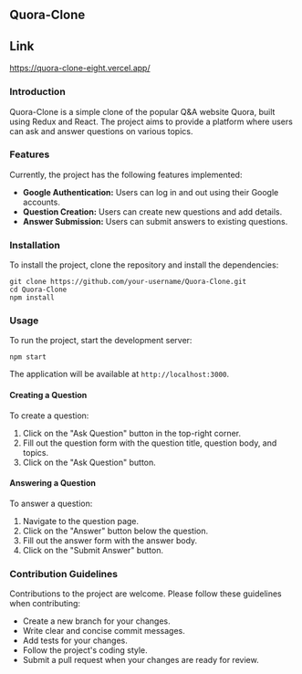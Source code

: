 ## Quora-Clone

## Link 
https://quora-clone-eight.vercel.app/

### Introduction

Quora-Clone is a simple clone of the popular Q&A website Quora, built using Redux and React. The project aims to provide a platform where users can ask and answer questions on various topics.

### Features

Currently, the project has the following features implemented:

- **Google Authentication:** Users can log in and out using their Google accounts.
- **Question Creation:** Users can create new questions and add details.
- **Answer Submission:** Users can submit answers to existing questions.

### Installation

To install the project, clone the repository and install the dependencies:

```
git clone https://github.com/your-username/Quora-Clone.git
cd Quora-Clone
npm install
```

### Usage

To run the project, start the development server:

```
npm start
```

The application will be available at `http://localhost:3000`.

#### Creating a Question

To create a question:

1. Click on the "Ask Question" button in the top-right corner.
2. Fill out the question form with the question title, question body, and topics.
3. Click on the "Ask Question" button.

#### Answering a Question

To answer a question:

1. Navigate to the question page.
2. Click on the "Answer" button below the question.
3. Fill out the answer form with the answer body.
4. Click on the "Submit Answer" button.

### Contribution Guidelines

Contributions to the project are welcome. Please follow these guidelines when contributing:

- Create a new branch for your changes.
- Write clear and concise commit messages.
- Add tests for your changes.
- Follow the project's coding style.
- Submit a pull request when your changes are ready for review.
